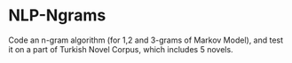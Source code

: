 # NLP-Ngrams

Code an n-gram algorithm (for 1,2 and 3-grams of Markov Model), and test it on a part of Turkish Novel Corpus, which includes 5 novels.
